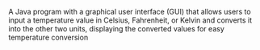 A Java program with a graphical user interface (GUI) that allows users to input a temperature value in Celsius, Fahrenheit, or Kelvin and converts it into the other two units, displaying the converted values for easy temperature conversion
